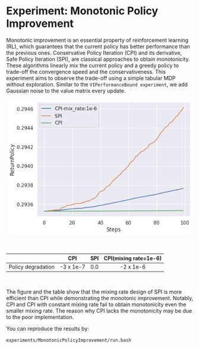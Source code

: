 # Experiment: Monotonic Policy Improvement


Monotonic improvement is an essential property of reinforcement learning (RL), which guarantees that the current policy has better performance than the previous ones. 
Conservative Policy Iteration (CPI) and its derivative, Safe Policy Iteration (SPI), are classical approaches to obtain monotonicity.
These algorithms linearly mix the current policy and a greedy policy to trade-off the convergence speed and the conservativeness.
This experiment aims to observe the trade-off using a simple tabular MDP without exploration.
Similar to the ``VIPerformanceBound experiment``, we add Gaussian noise to the value matrix every update.

![performance](Performance.png)

<br/>

|                    |    CPI    |  SPI  | CPI(mixing rate=1e-6) |
| :----------------: | :-------: | :---: | :-------------------: |
| Policy degradation | -3 x 1e-7 |  0.0  |       -2 x 1e-6       |

<br/>

The figure and the table show that the mixing rate design of SPI is more efficient than CPI while demonstrating the monotonic improvement.
Notably, CPI and CPI with constant mixing rate fail to obtain monotonicity even the smaller mixing rate.
The reason why CPI lacks the monotonicity may be due to the poor implementation.

You can reproduce the results by:
```bash
experiments/MonotonicPolicyImprovement/run.bash
```